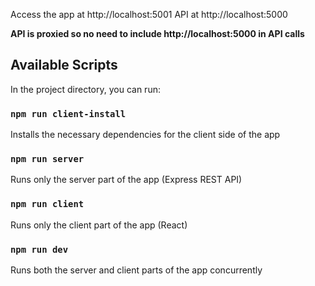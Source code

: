 Access the app at http://localhost:5001
API at http://localhost:5000

<b>API is proxied so no need to include http://localhost:5000 in API calls</b>

## Available Scripts

In the project directory, you can run:

### `npm run client-install`

Installs the necessary dependencies for the client side of the app

### `npm run server`

Runs only the server part of the app (Express REST API)

### `npm run client`

Runs only the client part of the app (React)

### `npm run dev`

Runs both the server and client parts of the app concurrently
